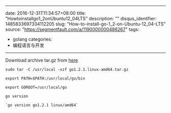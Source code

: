 
---
date: 2016-12-31T11:34:57+08:00
title: "Howtoinstallgo1_2onUbuntu12_04LTS"
description: ""
disqus_identifier: 1485833697334112205
slug: "How-to-install-go-1_2-on-Ubuntu-12_04-LTS"
source: "https://segmentfault.com/a/1190000000486267"
tags: 
- golang 
categories:
- 编程语言与开发
---

Download archive tar.gz from
[here](http://code.google.com/p/go/downloads/list?q=OpSys-FreeBSD%20OR%20OpSys-Linux%20OR%20OpSys-OSX%20Type-Archive)

    sudo tar -C /usr/local -xzf go1.2.1.linux-amd64.tar.gz

    export PATH=$PATH:/usr/local/go/bin

    export GOROOT=/usr/local/go

    go version 

    `go version go1.2.1 linux/amd64`

